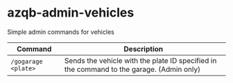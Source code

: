 # azqb-admin-vehicles

Simple admin commands for vehicles

| Command | Description |
| --- | --- |
|`/gogarage <plate>`|Sends the vehicle with the plate ID specified in the command to the garage. (Admin only)|